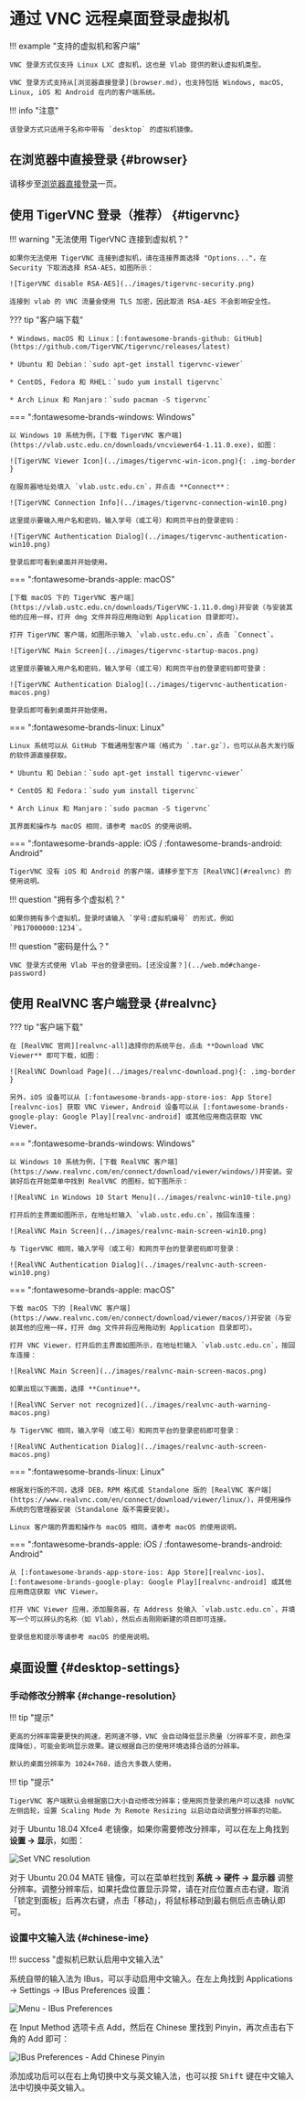 # 通过 VNC 远程桌面登录虚拟机

!!! example "支持的虚拟机和客户端"

    VNC 登录方式仅支持 Linux LXC 虚拟机，这也是 Vlab 提供的默认虚拟机类型。

    VNC 登录方式支持从[浏览器直接登录](browser.md)，也支持包括 Windows, macOS, Linux, iOS 和 Android 在内的客户端系统。

!!! info "注意"

    该登录方式只适用于名称中带有 `desktop` 的虚拟机镜像。

## 在浏览器中直接登录 {#browser}

请移步至[浏览器直接登录](browser.md)一页。

## 使用 TigerVNC 登录（推荐） {#tigervnc}

!!! warning "无法使用 TigerVNC 连接到虚拟机？"

    如果你无法使用 TigerVNC 连接到虚拟机，请在连接界面选择 "Options..."，在 Security 下取消选择 RSA-AES，如图所示：

    ![TigerVNC disable RSA-AES](../images/tigervnc-security.png)

    连接到 vlab 的 VNC 流量会使用 TLS 加密，因此取消 RSA-AES 不会影响安全性。

??? tip "客户端下载"

    * Windows，macOS 和 Linux：[:fontawesome-brands-github: GitHub](https://github.com/TigerVNC/tigervnc/releases/latest)

    * Ubuntu 和 Debian：`sudo apt-get install tigervnc-viewer`

    * CentOS, Fedora 和 RHEL：`sudo yum install tigervnc`

    * Arch Linux 和 Manjaro：`sudo pacman -S tigervnc`

=== ":fontawesome-brands-windows: Windows"

    以 Windows 10 系统为例，[下载 TigerVNC 客户端](https://vlab.ustc.edu.cn/downloads/vncviewer64-1.11.0.exe)，如图：

    ![TigerVNC Viewer Icon](../images/tigervnc-win-icon.png){: .img-border }

    在服务器地址处填入 `vlab.ustc.edu.cn`，并点击 **Connect**：

    ![TigerVNC Connection Info](../images/tigervnc-connection-win10.png)

    这里提示要输入用户名和密码，输入学号（或工号）和网页平台的登录密码：

    ![TigerVNC Authentication Dialog](../images/tigervnc-authentication-win10.png)

    登录后即可看到桌面并开始使用。

=== ":fontawesome-brands-apple: macOS"

    [下载 macOS 下的 TigerVNC 客户端](https://vlab.ustc.edu.cn/downloads/TigerVNC-1.11.0.dmg)并安装（与安装其他的应用一样，打开 dmg 文件并将应用拖动到 Application 目录即可）。

    打开 TigerVNC 客户端，如图所示输入 `vlab.ustc.edu.cn`，点击 `Connect`。

    ![TigerVNC Main Screen](../images/tigervnc-startup-macos.png)

    这里提示要输入用户名和密码，输入学号（或工号）和网页平台的登录密码即可登录：

    ![TigerVNC Authentication Dialog](../images/tigervnc-authentication-macos.png)

    登录后即可看到桌面并开始使用。

=== ":fontawesome-brands-linux: Linux"

    Linux 系统可以从 GitHub 下载通用型客户端（格式为 `.tar.gz`），也可以从各大发行版的软件源直接获取。

    * Ubuntu 和 Debian：`sudo apt-get install tigervnc-viewer`

    * CentOS 和 Fedora：`sudo yum install tigervnc`

    * Arch Linux 和 Manjaro：`sudo pacman -S tigervnc`

    其界面和操作与 macOS 相同，请参考 macOS 的使用说明。

=== ":fontawesome-brands-apple: iOS / :fontawesome-brands-android: Android"

    TigerVNC 没有 iOS 和 Android 的客户端，请移步至下方 [RealVNC](#realvnc) 的使用说明。

!!! question "拥有多个虚拟机？"

    如果你拥有多个虚拟机，登录时请输入 `学号:虚拟机编号` 的形式，例如 `PB17000000:1234`。

!!! question "密码是什么？"

    VNC 登录方式使用 Vlab 平台的登录密码。[还没设置？](../web.md#change-password)

## 使用 RealVNC 客户端登录 {#realvnc}

??? tip "客户端下载"

    在 [RealVNC 官网][realvnc-all]选择你的系统平台，点击 **Download VNC Viewer** 即可下载，如图：

    ![RealVNC Download Page](../images/realvnc-download.png){: .img-border }

    另外，iOS 设备可以从 [:fontawesome-brands-app-store-ios: App Store][realvnc-ios] 获取 VNC Viewer，Android 设备可以从 [:fontawesome-brands-google-play: Google Play][realvnc-android] 或其他应用商店获取 VNC Viewer。

  [realvnc-all]: https://www.realvnc.com/en/connect/download/viewer/
  [realvnc-ios]: https://apps.apple.com/us/app/vnc-viewer-remote-desktop/id352019548
  [realvnc-android]: https://play.google.com/store/apps/details?id=com.realvnc.viewer.android

=== ":fontawesome-brands-windows: Windows"

    以 Windows 10 系统为例，[下载 RealVNC 客户端](https://www.realvnc.com/en/connect/download/viewer/windows/)并安装。安装好后在开始菜单中找到 RealVNC 的图标，如下图所示：

    ![RealVNC in Windows 10 Start Menu](../images/realvnc-win10-tile.png)

    打开后的主界面如图所示，在地址栏输入 `vlab.ustc.edu.cn`，按回车连接：

    ![RealVNC Main Screen](../images/realvnc-main-screen-win10.png)

    与 TigerVNC 相同，输入学号（或工号）和网页平台的登录密码即可登录：

    ![RealVNC Authentication Dialog](../images/realvnc-auth-screen-win10.png)

=== ":fontawesome-brands-apple: macOS"

    下载 macOS 下的 [RealVNC 客户端](https://www.realvnc.com/en/connect/download/viewer/macos/)并安装（与安装其他的应用一样，打开 dmg 文件并将应用拖动到 Application 目录即可）。

    打开 VNC Viewer，打开后的主界面如图所示，在地址栏输入 `vlab.ustc.edu.cn`，按回车连接：

    ![RealVNC Main Screen](../images/realvnc-main-screen-macos.png)

    如果出现以下画面，选择 **Continue**。

    ![RealVNC Server not recognized](../images/realvnc-auth-warning-macos.png)

    与 TigerVNC 相同，输入学号（或工号）和网页平台的登录密码即可登录：

    ![RealVNC Authentication Dialog](../images/realvnc-auth-screen-macos.png)

=== ":fontawesome-brands-linux: Linux"

    根据发行版的不同，选择 DEB，RPM 格式或 Standalone 版的 [RealVNC 客户端](https://www.realvnc.com/en/connect/download/viewer/linux/)，并使用操作系统的包管理器安装（Standalone 版不需要安装）。

    Linux 客户端的界面和操作与 macOS 相同，请参考 macOS 的使用说明。

=== ":fontawesome-brands-apple: iOS / :fontawesome-brands-android: Android"

    从 [:fontawesome-brands-app-store-ios: App Store][realvnc-ios]、[:fontawesome-brands-google-play: Google Play][realvnc-android] 或其他应用商店获取 VNC Viewer。

    打开 VNC Viewer 应用，添加服务器，在 Address 处输入 `vlab.ustc.edu.cn`，并填写一个可以辨认的名称（如 Vlab），然后点击刚刚新建的项目即可连接。

    登录信息和提示等请参考 macOS 的使用说明。

## 桌面设置 {#desktop-settings}

### 手动修改分辨率 {#change-resolution}

!!! tip "提示"

    更高的分辨率需要更快的网速，若网速不够，VNC 会自动降低显示质量（分辨率不变，颜色深度降低），可能会影响显示效果。建议根据自己的使用环境选择合适的分辨率。

    默认的桌面分辨率为 1024×768，适合大多数人使用。

!!! tip "提示"

    TigerVNC 客户端默认会根据窗口大小自动修改分辨率；使用网页登录的用户可以选择 noVNC 左侧齿轮，设置 Scaling Mode 为 Remote Resizing 以启动自动调整分辨率的功能。

对于 Ubuntu 18.04 Xfce4 老镜像，如果你需要修改分辨率，可以在左上角找到 **设置 → 显示**，如图：

![Set VNC resolution](../images/vnc-change-resolution.png)

对于 Ubuntu 20.04 MATE 镜像，可以在菜单栏找到 **系统 → 硬件 → 显示器** 调整分辨率。调整分辨率后，如果托盘位置显示异常，请在对应位置点击右键，取消「锁定到面板」后再次右键，点击「移动」，将鼠标移动到最右侧后点击确认即可。

### 设置中文输入法 {#chinese-ime}

!!! success "虚拟机已默认启用中文输入法"

系统自带的输入法为 IBus，可以手动启用中文输入。在左上角找到 Applications → Settings → IBus Preferences 设置：

![Menu - IBus Preferences](../images/menu-ibus-settings.png)

在 Input Method 选项卡点 Add，然后在 Chinese 里找到 Pinyin，再次点击右下角的 Add 即可：

![IBus Preferences - Add Chinese Pinyin](../images/ibus-add-pinyin.png)

添加成功后可以在右上角切换中文与英文输入法，也可以按 <kbd>Shift</kbd> 键在中文输入法中切换中英文输入。
